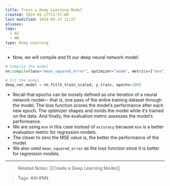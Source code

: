 ```yaml
---
title: Train a Deep Learning Model
created: 2024-05-17T11:57:00
last modified: 2024-05-17 11:57
aliases: 
tags:
  - AI
  - NN
type: Deep Learning
---
```

- Now, we will compile and fit our deep neural network model:
```python
# Compile the model
nn.compile(loss="mean_squared_error", optimizer="adam", metrics=["mse"])

# Fit the model
deep_net_model = nn.fit(X_train_scaled, y_train, epochs=100)
```
- Recall that epochs can be loosely defined as one iteration of a neural network model— that is, one pass of the entire training dataset through the model. The loss function scores the model’s performance after each new epoch. The optimizer shapes and molds the model while it’s trained on the data. And finally, the evaluation metric assesses the model’s performance.
- We are using `mse` in this case instead of `accuracy` because `mse` is a better evaluation metric for regression models.
- The closer to zero the MSE value is, the better the performance of the model.
- We also used `mean_squared_error` as the loss function since it is better for regression models.
---
>Related Notes: [[Create a Deep Learning Model]]

>Tags: #AI #NN 
